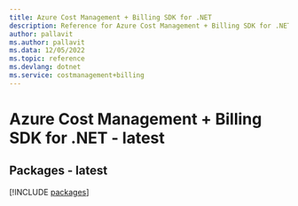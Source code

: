 ```yaml
---
title: Azure Cost Management + Billing SDK for .NET
description: Reference for Azure Cost Management + Billing SDK for .NET
author: pallavit
ms.author: pallavit
ms.data: 12/05/2022
ms.topic: reference
ms.devlang: dotnet
ms.service: costmanagement+billing
---
```

# Azure Cost Management + Billing SDK for .NET - latest
## Packages - latest
[!INCLUDE [packages](cost-management-+-billing-index.md)]